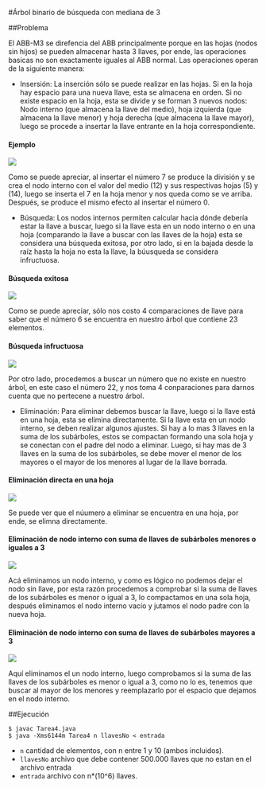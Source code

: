 #Árbol binario de búsqueda con mediana de 3

##Problema

El ABB-M3 se direfencia del ABB principalmente porque en las hojas (nodos sin hijos) se pueden almacenar hasta 3 llaves, por ende, las operaciones basicas no son exactamente iguales al ABB normal. Las operaciones operan de la siguiente manera:

- Insersión: La inserción sólo se puede realizar en las hojas. Si en la hoja hay espacio para una nueva llave, esta se almacena en orden. Si no existe espacio en la hoja, esta se divide y se forman 3 nuevos nodos: Nodo interno (que almacena la llave del medio), hoja izquierda (que almacena la llave menor) y hoja derecha (que almacena la llave mayor), luego se procede a insertar la llave entrante en la hoja correspondiente.

#### Ejemplo

  <img src="http://i.imgur.com/BeYxd6r.png">

  Como se puede apreciar, al insertar el número 7 se produce la división y se crea el nodo interno con el valor del medio (12) y sus respectivas hojas (5) y (14), luego se inserta el 7 en la hoja menor y nos queda como se ve arriba. Después, se produce el mismo efecto al insertar el número 0.

- Búsqueda: Los nodos internos permiten calcular hacia dónde debería estar la llave a buscar, luego si la llave esta en un nodo interno o en una hoja (comparando la llave a buscar con las llaves de la hoja) esta se considera una búsqueda exitosa, por otro lado, si en la bajada desde la raíz hasta la hoja no esta la llave, la búusqueda se considera infructuosa.

#### Búsqueda exitosa   
  
  <img src="http://i.imgur.com/IfTll5V.png">

  Como se puede apreciar, sólo nos costo 4 comparaciones de llave para saber que el número 6 se encuentra en nuestro árbol que contiene 23 elementos.

#### Búsqueda infructuosa

  <img src="http://i.imgur.com/YZzfp8O.png">

  Por otro lado, procedemos a buscar un número que no existe en nuestro árbol, en este caso el número 22, y nos toma 4 conparaciones para darnos cuenta que no pertecene a nuestro árbol.


- Eliminación: Para eliminar debemos buscar la llave, luego si la llave está en una hoja, esta se elimina directamente. Si la llave esta en un nodo interno, se deben realizar algunos ajustes. Si hay a lo mas 3 llaves en la suma de los subárboles, estos se compactan formando una sola hoja y se conectan con el padre del nodo a eliminar. Luego, si hay mas de 3 llaves en la suma de los subárboles, se debe mover el menor de los mayores o el mayor de los menores al lugar de la llave borrada.

#### Eliminación directa en una hoja

  <img src="http://i.imgur.com/3NGGOhc.png">

  Se puede ver que el núumero a eliminar se encuentra en una hoja, por ende, se elimna directamente.

#### Eliminación de nodo interno con suma de llaves de subárboles menores o iguales a 3
  
  <img src="http://i.imgur.com/nAYbhWH.png">

  Acá eliminamos un nodo interno, y como es lógico no podemos dejar el nodo sin llave, por esta razón procedemos a comprobar si la suma de llaves de los subárboles es menor o igual a 3, lo compactamos en una sola hoja, después eliminamos el nodo interno vacío y jutamos el nodo padre con la nueva hoja.

#### Eliminación de nodo interno con suma de llaves de subárboles mayores a 3

  <img src="http://i.imgur.com/L5xBLGj.png">

  Aquí eliminamos el un nodo interno, luego comprobamos si la suma de las llaves de los subárboles es menor o igual a 3, como no lo es, tenemos que buscar al mayor de los menores y reemplazarlo por el espacio que dejamos en el nodo interno.

##Ejecución

```
$ javac Tarea4.java
$ java -Xms6144m Tarea4 n llavesNo < entrada
```

- `n` cantidad de elementos, con n entre 1 y 10 (ambos incluidos). 
- `llavesNo` archivo que debe contener 500.000 llaves que no estan en el archivo entrada
- `entrada` archivo con n*(10^6) llaves. 